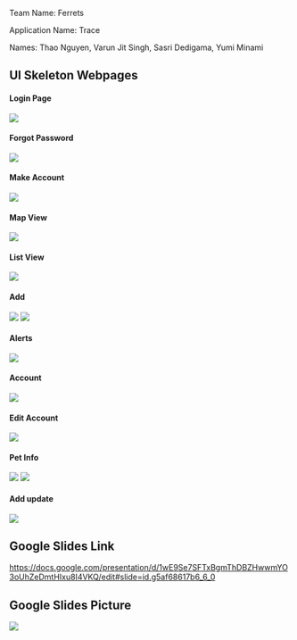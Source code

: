 Team Name: Ferrets

Application Name: Trace

Names:
Thao Nguyen,
Varun Jit Singh,
Sasri Dedigama,
Yumi Minami

## UI Skeleton Webpages

#### Login Page
![](1.PNG)
#### Forgot Password
![](2.PNG)
#### Make Account
![](3.PNG)
#### Map View
![](4.PNG)
#### List View
![](5.PNG)
#### Add
![](6.PNG)
![](65.PNG)
#### Alerts
![](7.PNG)
#### Account
![](8.PNG)
#### Edit Account
![](9.PNG)
#### Pet Info
![](10.PNG)
![](11.PNG)
#### Add update
![](12.PNG)


## Google Slides Link
https://docs.google.com/presentation/d/1wE9Se7SFTxBgmThDBZHwwmYO3oUhZeDmtHIxu8I4VKQ/edit#slide=id.g5af68617b6_6_0

## Google Slides Picture
![](finalSlide.png)
